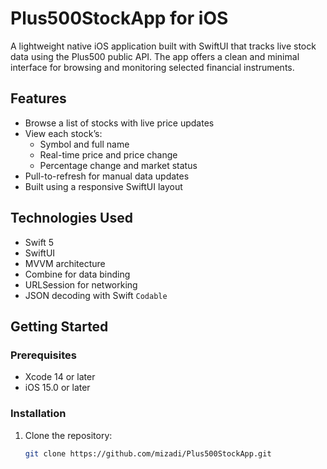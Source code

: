 # Plus500StockApp for iOS

A lightweight native iOS application built with SwiftUI that tracks live stock data using the Plus500 public API. The app offers a clean and minimal interface for browsing and monitoring selected financial instruments.

## Features

- Browse a list of stocks with live price updates
- View each stock’s:
  - Symbol and full name
  - Real-time price and price change
  - Percentage change and market status
- Pull-to-refresh for manual data updates
- Built using a responsive SwiftUI layout

## Technologies Used

- Swift 5
- SwiftUI
- MVVM architecture
- Combine for data binding
- URLSession for networking
- JSON decoding with Swift `Codable`

## Getting Started

### Prerequisites

- Xcode 14 or later
- iOS 15.0 or later

### Installation

1. Clone the repository:

   ```bash
   git clone https://github.com/mizadi/Plus500StockApp.git
